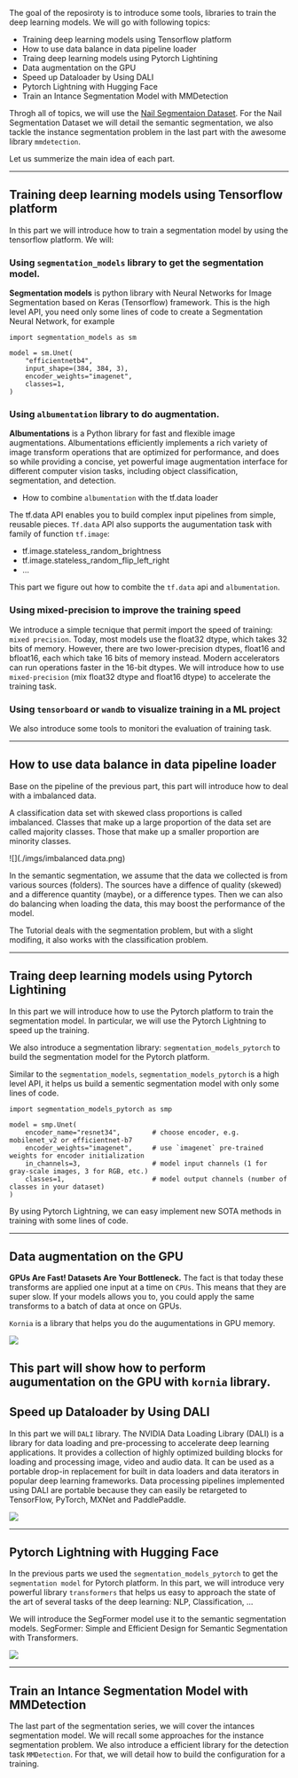 The goal of the reposiroty is to introduce some tools, libraries to train the deep learning models. We will go with following topics:

- Training deep learning models using Tensorflow platform
- How to use data balance in data pipeline loader
- Traing deep learning models using Pytorch Lightining
- Data augmentation on the GPU
- Speed up Dataloader by Using DALI
- Pytorch Lightning with Hugging Face
- Train an Intance Segmentation Model with MMDetection

Throgh all of topics, we will use the [Nail Segmentaion Dataset](https://www.kaggle.com/datasets/vpapenko/nails-segmentation). For the Nail Segmentation Dataset we will detail the semantic segmentation, we also tackle the instance segmentation problem in the last part with the awesome library `mmdetection`.


Let us summerize the main idea of each part.

------------------------------------------------
## Training deep learning models using Tensorflow platform

In this part we will introduce how to train a segmentation model by using the tensorflow platform. We will:

### Using `segmentation_models` library to get the segmentation model.

**Segmentation models** is python library with Neural Networks for Image Segmentation based on Keras (Tensorflow) framework. This is the high level API, you need only some lines of code to create a Segmentation Neural Network, for example 

```
import segmentation_models as sm

model = sm.Unet(
    "efficientnetb4",
    input_shape=(384, 384, 3),
    encoder_weights="imagenet",
    classes=1,
)
```

### Using `albumentation` library to do augmentation. 
**Albumentations** is a Python library for fast and flexible image augmentations. Albumentations efficiently implements a rich variety of image transform operations that are optimized for performance, and does so while providing a concise, yet powerful image augmentation interface for different computer vision tasks, including object classification, segmentation, and detection.

- How to combine `albumentation` with the tf.data loader

The tf.data API enables you to build complex input pipelines from simple, reusable pieces. `Tf.data` API also supports the augumentation task with family of function `tf.image`: 
  -  tf.image.stateless_random_brightness
  -  tf.image.stateless_random_flip_left_right
  -  ...

This part we figure out how to combite the `tf.data` api and `albumentation`. 

### Using mixed-precision to improve the training speed
We introduce a simple tecnique that permit import the speed of training: `mixed precision`. Today, most models use the float32 dtype, which takes 32 bits of memory. However, there are two lower-precision dtypes, float16 and bfloat16, each which take 16 bits of memory instead. Modern accelerators can run operations faster in the 16-bit dtypes. We will introduce how to use  `mixed-precision` (mix float32 dtype and float16 dtype) to accelerate the training task. 
### Using `tensorboard` or `wandb` to visualize training in a ML project
We also introduce some tools to monitori the evaluation of training task. 

------------------------------------------------
## How to use data balance in data pipeline loader

Base on the pipeline of the previous part, this part will introduce how to deal with a imbalanced data. 

A classification data set with skewed class proportions is called imbalanced. Classes that make up a large proportion of the data set are called majority classes. Those that make up a smaller proportion are minority classes. 

![](./imgs/imbalanced data.png)

<!-- ![](https://habrastorage.org/webt/zg/xl/wb/zgxlwbdpbxtq57gzdqscq3tubws.png) -->

In the semantic segmentation, we assume that the data we collected is from various sources (folders). The sources have a diffence of quality (skewed) and a difference quantity (maybe), or a difference types. Then we can also do balancing when loading the data, this may boost the performance of the model. 

The Tutorial deals with the segmentation problem, but with a slight modifing, it also works with the classification problem. 


------------------------------------------------
## Traing deep learning models using Pytorch Lightining

In this part we will introduce how to use the Pytorch platform to train the segmentation model. In particular, we will use the Pytorch Lightning to speed up the training. 

We also introduce a segmentation library: `segmentation_models_pytorch` to build the segmentation model for the Pytorch platform.

Similar to the `segmentation_models`, `segmentation_models_pytorch` is a high level API, it helps us build a sementic segmentation model with only some lines of code. 

```
import segmentation_models_pytorch as smp

model = smp.Unet(
    encoder_name="resnet34",        # choose encoder, e.g. mobilenet_v2 or efficientnet-b7
    encoder_weights="imagenet",     # use `imagenet` pre-trained weights for encoder initialization
    in_channels=3,                  # model input channels (1 for gray-scale images, 3 for RGB, etc.)
    classes=1,                      # model output channels (number of classes in your dataset)
)
```

By using Pytorch Lightning, we can easy implement new SOTA methods in training with some lines of code. 

------------------------------------------------
## Data augmentation on the GPU
**GPUs Are Fast! Datasets Are Your Bottleneck.** The fact is that  today these transforms are applied one input at a time on `CPUs`. This means that they are super slow. If your models allows you to, you could apply the same transforms to a batch of data at once on GPUs.

`Kornia` is a library that helps you do the augumentations in GPU memory. 

![](https://habrastorage.org/webt/ew/tc/u7/ewtcu7o4gjurdfii2tx8ghmrkbq.jpeg)

This part will show how to perform augumentation on the GPU with `kornia` library.
------------------------------------------------
## Speed up Dataloader by Using DALI

In this part we will `DALI` library. The NVIDIA Data Loading Library (DALI) is a library for data loading and pre-processing to accelerate deep learning applications. It provides a collection of highly optimized building blocks for loading and processing image, video and audio data. It can be used as a portable drop-in replacement for built in data loaders and data iterators in popular deep learning frameworks. Data processing pipelines implemented using DALI are portable because they can easily be retargeted to TensorFlow, PyTorch, MXNet and PaddlePaddle.


![](https://habrastorage.org/webt/7g/9t/dr/7g9tdr0yuwvtsssxi5l-jmup80q.png)


------------------------------------------------
## Pytorch Lightning with Hugging Face

In the previous parts we used  the `segmentation_models_pytorch` to get the `segmentation model` for Pytorch platform. In this part, we will introduce very powerful library `transformers` that helps us easy to approach the state of the art of several tasks of the deep learning: NLP, Classification, ... 

We will introduce the SegFormer model use it to the semantic segmentation models. SegFormer: Simple and Efficient Design for Semantic Segmentation with Transformers. 

![](https://habrastorage.org/webt/ya/al/tf/yaaltf5hfe8duuxihmrfmum6aea.png)

------------------------------------------------
## Train an Intance Segmentation Model with MMDetection

The last part of the segmentation series, we will cover the intances segmentation model. We will recall some approaches for the instance segmentation problem. We also introduce a efficient library for the detection task `MMDetection`. For that, we will detail how to build the configuration for a training. 


